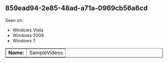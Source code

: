 ## 859ead94-2e85-48ad-a71a-0969cb56a6cd

Seen on:
* Windows Vista
* Windows 2008
* Windows 7

<table border="1" class="docutils">
  <tbody>
    <tr>
      <td><b>Name:</b></td>
      <td>SampleVideos</td>
    </tr>
  </tbody>
</table>

